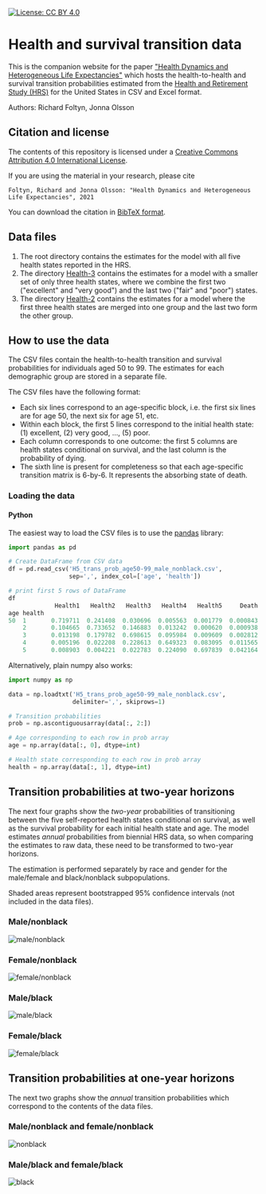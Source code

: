 [![License: CC BY 4.0](https://img.shields.io/badge/License-CC%20BY%204.0-lightgrey.svg)](https://creativecommons.org/licenses/by/4.0/)

# Health and survival transition data

This is the companion website for the paper 
["Health Dynamics and Heterogeneous Life Expectancies"](https://www.foltyn.net/research/FO_health_dynamics.pdf ) 
which hosts the health-to-health and survival transition probabilities
estimated from the [Health and Retirement Study (HRS)](https://hrs.isr.umich.edu/about)
for the United States
in CSV and Excel format.

Authors: Richard Foltyn, Jonna Olsson

## Citation and license ##

The contents of this repository is licensed under a
[Creative Commons Attribution 4.0 International License](https://creativecommons.org/licenses/by/4.0/).

If you are using the material in your research, please cite 

    Foltyn, Richard and Jonna Olsson: "Health Dynamics and Heterogeneous Life Expectancies", 2021

You can download the citation in [BibTeX format](health-process.bib).

## Data files ## 

1.  The root directory contains the estimates for the model with 
    all five health states reported in the HRS.
2.  The directory [Health-3](Health-3) contains the estimates for a model
    with a smaller set of only three health states, where we combine
    the first two ("excellent" and "very good") and the last two
    ("fair" and "poor") states.
3.  The directory [Health-2](Health-2) contains the estimates for a model
    where the first three health states are merged into one group and the 
    last two form the other group.

## How to use the data ##

The CSV files contain the health-to-health transition
and survival probabilities for individuals aged 50 to 99. 
The estimates for each demographic group are stored in a separate file.

The CSV files have the following format:
-   Each six lines correspond to an age-specific block, i.e. the first
    six lines are for age 50, the next six for age 51, etc.
-   Within each block, the first 5 lines correspond to the initial health
    state: (1) excellent, (2) very good, ..., (5) poor.
-   Each column corresponds to one outcome: the first 5 columns are 
    health states conditional on survival, and the last column is the
    probability of dying.
-   The sixth line is present for completeness so that each age-specific
    transition matrix is 6-by-6. It represents the absorbing state of death.

### Loading the data ###

#### Python ####

The easiest way to load the CSV files is to use the [pandas](https://pandas.pydata.org/)
library:
```python
import pandas as pd

# Create DataFrame from CSV data
df = pd.read_csv('H5_trans_prob_age50-99_male_nonblack.csv', 
                 sep=',', index_col=['age', 'health'])

# print first 5 rows of DataFrame
df
             Health1   Health2   Health3   Health4   Health5     Death
age health                                                            
50  1       0.719711  0.241408  0.030696  0.005563  0.001779  0.000843
    2       0.104665  0.733652  0.146883  0.013242  0.000620  0.000938
    3       0.013198  0.179782  0.698615  0.095984  0.009609  0.002812
    4       0.005196  0.022208  0.228613  0.649323  0.083095  0.011565
    5       0.008903  0.004221  0.022783  0.224090  0.697839  0.042164
```

Alternatively, plain numpy also works:
```python
import numpy as np

data = np.loadtxt('H5_trans_prob_age50-99_male_nonblack.csv', 
                  delimiter=',', skiprows=1)

# Transition probabilities
prob = np.ascontiguousarray(data[:, 2:])

# Age corresponding to each row in prob array
age = np.array(data[:, 0], dtype=int)

# Health state corresponding to each row in prob array
health = np.array(data[:, 1], dtype=int)
```    


## Transition probabilities at two-year horizons ##

The next four graphs show the _two-year_ probabilities of transitioning
between the five self-reported health states conditional on survival,
as well as the survival probability for each initial health state and age.
The model estimates _annual_ probabilities from biennial HRS data,
so when comparing the estimates to raw data, these need to be transformed
to two-year horizons.

The estimation is performed separately by
race and gender for the male/female and black/nonblack subpopulations.

Shaded areas represent bootstrapped 95% confidence intervals (not included
in the data files).

### Male/nonblack ###
![male/nonblack](images/trans_prob_male_nonblack_T2.png)
### Female/nonblack ###
![female/nonblack](images/trans_prob_female_nonblack_T2.png)
### Male/black ###
![male/black](images/trans_prob_male_black_T2.png)
### Female/black ###
![female/black](images/trans_prob_female_black_T2.png)


## Transition probabilities at one-year horizons ##

The next two graphs show the _annual_ transition probabilities which
correspond to the contents of the data files.

### Male/nonblack and female/nonblack ###
![nonblack](images/trans_prob_nonblack_T1.png)
### Male/black and female/black ###
![black](images/trans_prob_black_T1.png)
